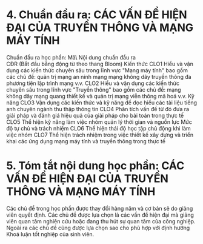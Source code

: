# 4. Chuẩn đầu ra: CÁC VẤN ĐỀ HIỆN ĐẠI CỦA TRUYỀN THÔNG VÀ MẠNG MÁY TÍNH
Chuẩn đầu ra học phần: Mã\ Nội dung chuẩn đầu ra\
CĐR (Bắt đầu bằng động từ theo thang Bloom) Kiến thức
CLO1 Hiểu và vận dụng các kiến thức chuyên sâu trong lĩnh vực "Mạng máy tính" bao gồm các chủ đề: quản trị mạng an ninh mạng mạng không dây truyền thông đa phương tiện lập trình mạng v.v.
CLO2 Hiểu và vận dụng các kiến thức chuyên sâu trong lĩnh vực "Truyền thông" bao gồm các chủ đề: mạng không dây mạng quang thiết kế và quản trị mạng viễn thông mã hoá v.v.
Kỹ năng
CLO3 Vận dụng các kiến thức và kỹ năng để đọc hiểu các tài liệu tiếng anh chuyên ngành thu thập thông tin
CLO4 Phân tích vấn đề từ đó đưa ra giải pháp và đánh giá hiệu quả của giải pháp cho bài toán trong thực tế
CLO5 Thể hiện kỹ năng làm việc nhóm quản lý thời gian và nguồn lực
Mức độ tự chủ và trách nhiệm
CLO6 Thể hiện thái độ học tập chủ động khi làm việc nhóm
CLO7 Thể hiện trách nhiệm trong việc thiết kế xây dựng và triển khai các ứng dụng mạng máy tính và truyền thông trong thực tế
# 5. Tóm tắt nội dung học phần: CÁC VẤN ĐỀ HIỆN ĐẠI CỦA TRUYỀN THÔNG VÀ MẠNG MÁY TÍNH
Các chủ đề trong học phần được thay đổi hàng năm và cơ bản sẽ do giảng viên quyết định. Các chủ đề được lựa chọn là các vấn đề hiện đại mà giảng viên quan tâm nghiên cứu hoặc đang thu hút sự quan tâm của công nghiệp. Ngoài ra các chủ đề cũng được lựa chọn sao cho phù hợp với định hướng Khoá luận tốt nghiệp của sinh viên.
